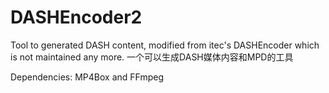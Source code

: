 # DASHEncoder2
Tool to generated DASH content, modified from itec's DASHEncoder which is not maintained any more. 一个可以生成DASH媒体内容和MPD的工具

Dependencies:
MP4Box and FFmpeg 

